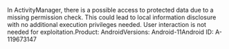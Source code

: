 In ActivityManager, there is a possible access to protected data due to a missing permission check. This could lead to local information disclosure with no additional execution privileges needed. User interaction is not needed for exploitation.Product: AndroidVersions: Android-11Android ID: A-119673147